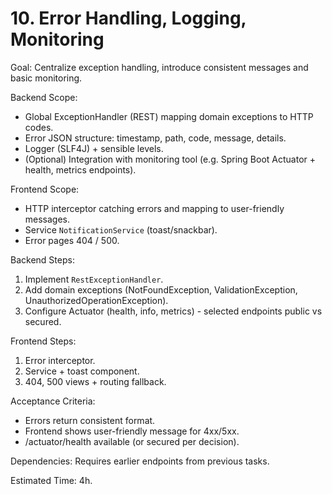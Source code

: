 # 10. Error Handling, Logging, Monitoring

Goal: Centralize exception handling, introduce consistent messages and basic monitoring.

Backend Scope:
- Global ExceptionHandler (REST) mapping domain exceptions to HTTP codes.
- Error JSON structure: timestamp, path, code, message, details.
- Logger (SLF4J) + sensible levels.
- (Optional) Integration with monitoring tool (e.g. Spring Boot Actuator + health, metrics endpoints).

Frontend Scope:
- HTTP interceptor catching errors and mapping to user-friendly messages.
- Service `NotificationService` (toast/snackbar).
- Error pages 404 / 500.

Backend Steps:
1. Implement `RestExceptionHandler`.
2. Add domain exceptions (NotFoundException, ValidationException, UnauthorizedOperationException).
3. Configure Actuator (health, info, metrics) - selected endpoints public vs secured.

Frontend Steps:
1. Error interceptor.
2. Service + toast component.
3. 404, 500 views + routing fallback.

Acceptance Criteria:
- Errors return consistent format.
- Frontend shows user-friendly message for 4xx/5xx.
- /actuator/health available (or secured per decision).

Dependencies: Requires earlier endpoints from previous tasks.

Estimated Time: 4h.
